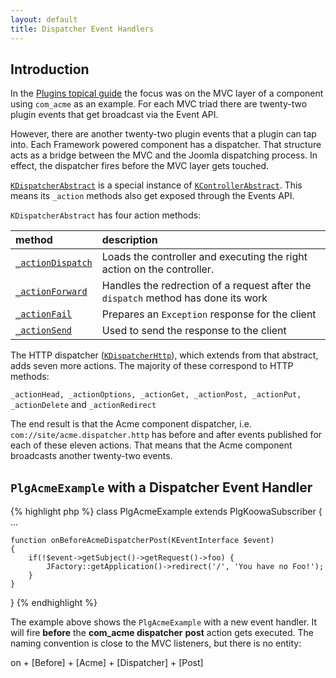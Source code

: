 ```yaml
---
layout: default
title: Dispatcher Event Handlers
---
```


## Introduction

In the [Plugins topical guide](/framework/plugins.md) the focus was on the MVC layer of a component using `com_acme` as an example. For each MVC triad there are twenty-two plugin events that get broadcast via the Event API.

However, there are another twenty-two plugin events that a plugin can tap into. Each Framework powered component has a dispatcher. That structure acts as a bridge between the MVC and the Joomla dispatching process. In effect, the dispatcher fires before the MVC layer gets touched.

[`KDispatcherAbstract`](https://github.com/nooku/nooku-framework/blob/master/code/libraries/koowa/libraries/dispatcher/abstract.php#L16) is a special instance of [`KControllerAbstract`](https://github.com/nooku/nooku-framework/blob/master/code/libraries/koowa/libraries/controller/abstract.php#L16). This means its `_action` methods also get exposed through the Events API. 		
		
`KDispatcherAbstract` has four action methods:		
		
|method|description|
|:---------|:---------------|
|[`_actionDispatch`](https://github.com/nooku/nooku-framework/blob/master/code/libraries/koowa/libraries/dispatcher/abstract.php)| Loads the controller and executing the right action on the controller. |
|[`_actionForward`](https://github.com/nooku/nooku-framework/blob/master/code/libraries/koowa/libraries/dispatcher/abstract.php)| Handles the redrection of a request after the `dispatch` method has done its work |
|[`_actionFail`](https://github.com/nooku/nooku-framework/blob/master/code/libraries/koowa/libraries/dispatcher/abstract.php)| Prepares an `Exception` response for the client |
|[`_actionSend`](https://github.com/nooku/nooku-framework/blob/master/code/libraries/koowa/libraries/dispatcher/abstract.php)| Used to send the response to the client |


<!--`_actionDispatch, _actionForward, _actionFail,` and `_actionSend`		-->
		
The HTTP dispatcher ([`KDispatcherHttp`](https://github.com/nooku/nooku-framework/blob/master/code/libraries/koowa/libraries/dispatcher/http.php)), which extends from that abstract, adds seven more actions. The majority of these correspond to HTTP methods:		
		
`_actionHead, _actionOptions, _actionGet, _actionPost, _actionPut, _actionDelete` and `_actionRedirect`		
		
The end result is that the Acme component dispatcher, i.e. `com://site/acme.dispatcher.http` has before and after events published for each of these eleven actions. That means that the Acme component broadcasts another twenty-two events.

  
## `PlgAcmeExample` with a Dispatcher Event Handler

{% highlight php %} 
class PlgAcmeExample extends PlgKoowaSubscriber
{
...

    function onBeforeAcmeDispatcherPost(KEventInterface $event)
    {
	    if(!$event->getSubject()->getRequest()->foo) {
		    JFactory::getApplication()->redirect('/', 'You have no Foo!');  
		}      
	}
}
{% endhighlight %}

The example above shows the `PlgAcmeExample` with a new event handler. It will fire **before** the **com_acme dispatcher** **post** action gets executed.
The naming convention is close to the MVC listeners, but there is no entity: 

on + [Before] + [Acme] + [Dispatcher] + [Post] 

